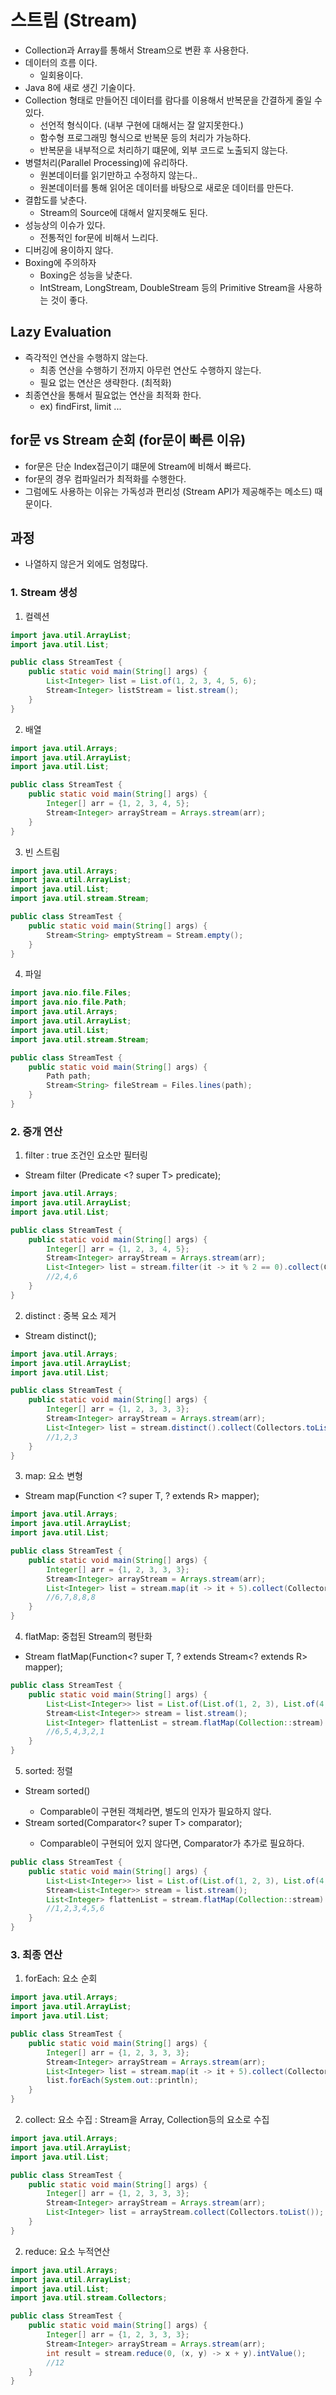 # 스트림 (Stream)
- Collection과 Array를 통해서 Stream으로 변환 후 사용한다.
- 데이터의 흐름 이다.
    - 일회용이다.
- Java 8에 새로 생긴 기술이다.
- Collection 형태로 만들어진 데이터를 람다를 이용해서 반복문을 간결하게 줄일 수 있다.
    - 선언적 형식이다. (내부 구현에 대해서는 잘 알지못한다.) 
    - 함수형 프로그래밍 형식으로 반복문 등의 처리가 가능하다.
    - 반복문을 내부적으로 처리하기 떄문에, 외부 코드로 노출되지 않는다.
- 병렬처리(Parallel Processing)에 유리하다.
    - 원본데이터를 읽기만하고 수정하지 않는다..
    - 원본데이터를 통해 읽어온 데이터를 바탕으로 새로운 데이터를 만든다.
- 결합도를 낮춘다.
  - Stream의 Source에 대해서 알지못해도 된다.
- 성능상의 이슈가 있다.
  - 전통적인 for문에 비해서 느리다.
- 디버깅에 용이하지 않다.
- Boxing에 주의하자
  - Boxing은 성능을 낮춘다.
  - IntStream, LongStream, DoubleStream 등의 Primitive Stream을 사용하는 것이 좋다.

## Lazy Evaluation
- 즉각적인 연산을 수행하지 않는다.
  - 최종 연산을 수행하기 전까지 아무런 연산도 수행하지 않는다.
  - 필요 없는 연산은 생략한다. (최적화)
- 최종연산을 통해서 필요없는 연산을 최적화 한다.
  - ex) findFirst, limit ...

## for문 vs Stream 순회 (for문이 빠른 이유)
- for문은 단순 Index접근이기 떄문에 Stream에 비해서 빠르다.
- for문의 경우 컴파일러가 최적화를 수행한다.
- 그럼에도 사용하는 이유는 가독성과 편리성 (Stream API가 제공해주는 메소드) 때문이다.

## 과정

- 나열하지 않은거 외에도 엄청많다.

### 1. Stream 생성

1. 컬렉션

```java
import java.util.ArrayList;
import java.util.List;

public class StreamTest {
    public static void main(String[] args) {
        List<Integer> list = List.of(1, 2, 3, 4, 5, 6);
        Stream<Integer> listStream = list.stream();
    }
}
```

2. 배열

```java
import java.util.Arrays;
import java.util.ArrayList;
import java.util.List;

public class StreamTest {
    public static void main(String[] args) {
        Integer[] arr = {1, 2, 3, 4, 5};
        Stream<Integer> arrayStream = Arrays.stream(arr);
    }
}
```

3. 빈 스트림

```java
import java.util.Arrays;
import java.util.ArrayList;
import java.util.List;
import java.util.stream.Stream;

public class StreamTest {
    public static void main(String[] args) {
        Stream<String> emptyStream = Stream.empty();
    }
}
```

4. 파일

```java
import java.nio.file.Files;
import java.nio.file.Path;
import java.util.Arrays;
import java.util.ArrayList;
import java.util.List;
import java.util.stream.Stream;

public class StreamTest {
    public static void main(String[] args) {
        Path path;
        Stream<String> fileStream = Files.lines(path);
    }
}
```

### 2. 중개 연산
1. filter : true 조건인 요소만 필터링
- Stream<T> filter (Predicate <? super T> predicate);
```java
import java.util.Arrays;
import java.util.ArrayList;
import java.util.List;

public class StreamTest {
    public static void main(String[] args) {
        Integer[] arr = {1, 2, 3, 4, 5};
        Stream<Integer> arrayStream = Arrays.stream(arr);
        List<Integer> list = stream.filter(it -> it % 2 == 0).collect(Collectors.toList());
        //2,4,6
    }
}


```

2. distinct : 중복 요소 제거
- Stream<T> distinct();

```java
import java.util.Arrays;
import java.util.ArrayList;
import java.util.List;

public class StreamTest {
    public static void main(String[] args) {
        Integer[] arr = {1, 2, 3, 3, 3};
        Stream<Integer> arrayStream = Arrays.stream(arr);
        List<Integer> list = stream.distinct().collect(Collectors.toList());
        //1,2,3
    }
}
``` 

3. map: 요소 변형
- <R> Stream<R> map(Function <? super T, ? extends R> mapper);

```java
import java.util.Arrays;
import java.util.ArrayList;
import java.util.List;

public class StreamTest {
    public static void main(String[] args) {
        Integer[] arr = {1, 2, 3, 3, 3};
        Stream<Integer> arrayStream = Arrays.stream(arr);
        List<Integer> list = stream.map(it -> it + 5).collect(Collectors.toList());
        //6,7,8,8,8
    }
}
```

4. flatMap: 중첩된 Stream의 평탄화
- Stream<R> flatMap(Function<? super T, ? extends Stream<? extends R> mapper);
```java
public class StreamTest {
    public static void main(String[] args) {
        List<List<Integer>> list = List.of(List.of(1, 2, 3), List.of(4, 5, 6));
        Stream<List<Integer>> stream = list.stream();
        List<Integer> flattenList = stream.flatMap(Collection::stream).sorted((o1, o2) -> o2 - o1).collect(Collectors.toList());
        //6,5,4,3,2,1
    }
}
```

5. sorted: 정렬
- Stream<T> sorted()
  - Comparable이 구현된 객체라면, 별도의 인자가 필요하지 않다.
- Stream<T> sorted(Comparator<? super T> comparator);
  - Comparable이 구현되어 있지 않다면, Comparator가 추가로 필요하다.


```java
public class StreamTest {
    public static void main(String[] args) {
        List<List<Integer>> list = List.of(List.of(1, 2, 3), List.of(4, 5, 6));
        Stream<List<Integer>> stream = list.stream();
        List<Integer> flattenList = stream.flatMap(Collection::stream).collect(Collectors.toList());
        //1,2,3,4,5,6
    }
}
```

### 3. 최종 연산

1. forEach: 요소 순회

```java
import java.util.Arrays;
import java.util.ArrayList;
import java.util.List;

public class StreamTest {
    public static void main(String[] args) {
        Integer[] arr = {1, 2, 3, 3, 3};
        Stream<Integer> arrayStream = Arrays.stream(arr);
        List<Integer> list = stream.map(it -> it + 5).collect(Collectors.toList());
        list.forEach(System.out::println);
    }
}
```

2. collect: 요소 수집 : Stream을 Array, Collection등의 요소로 수집

```java
import java.util.Arrays;
import java.util.ArrayList;
import java.util.List;

public class StreamTest {
    public static void main(String[] args) {
        Integer[] arr = {1, 2, 3, 3, 3};
        Stream<Integer> arrayStream = Arrays.stream(arr);
        List<Integer> list = arrayStream.collect(Collectors.toList());
    }
}
```

2. reduce: 요소 누적연산

```java
import java.util.Arrays;
import java.util.ArrayList;
import java.util.List;
import java.util.stream.Collectors;

public class StreamTest {
    public static void main(String[] args) {
        Integer[] arr = {1, 2, 3, 3, 3};
        Stream<Integer> arrayStream = Arrays.stream(arr);
        int result = stream.reduce(0, (x, y) -> x + y).intValue();
        //12
    }
}
```

